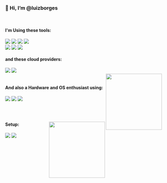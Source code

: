 
<div style="display: inline_block" >
  <span align="left">
<h3>👋 Hi, I’m @luizborges</h3>
    <br>
    <h4>I'm Using these tools:</h4>
    <img src="https://img.shields.io/badge/terraform-%235835CC.svg?style=for-the-badge&logo=terraform&logoColor=white">
    <img src="https://img.shields.io/badge/Python-3776AB?style=for-the-badge&logo=python&logoColor=white">
<img src="https://img.shields.io/badge/.NET-5C2D91?style=for-the-badge&logo=.net&logoColor=white">
<img src="https://img.shields.io/badge/Go-00ADD8?style=for-the-badge&logo=go&logoColor=white">
<br>
<img src="https://img.shields.io/badge/Azure%20DevOps-0078D7.svg?style=for-the-badge&logo=Azure-DevOps&logoColor=white">
<img src="https://img.shields.io/badge/Docker-2496ED.svg?style=for-the-badge&logo=Docker&logoColor=white">
<img src="https://img.shields.io/badge/Kubernetes-326CE5.svg?style=for-the-badge&logo=Kubernetes&logoColor=white">
    <h4>and these cloud providers:</h4>
    <img src="https://img.shields.io/badge/Amazon_AWS-FF9900?style=for-the-badge&logo=amazonaws&logoColor=white"/>
    <img src= "https://img.shields.io/badge/Microsoft_Azure-0089D6?style=for-the-badge&logo=microsoft-azure&logoColor=white"/>
<br>
  </span>
  <span align="right">
    <img align="right" height="180em" src="https://github-readme-stats.vercel.app/api/top-langs/?username=luizborgess&layout=compact&langs_count=7&theme=tokyonight"/>
  </span>
<br>    
<h4>And also a Hardware and OS enthusiast using:</h4>
<img src="https://img.shields.io/badge/Fedora-294172?style=for-the-badge&logo=fedora&logoColor=white">
<img src="https://img.shields.io/badge/Windows-0078D6?style=for-the-badge&logo=windows&logoColor=white">
<img src="https://img.shields.io/badge/mac%20os-000000?style=for-the-badge&logo=apple&logoColor=white">
<br>
<br>
  <br>
  </div>

 ##
<img align="right" height="180em" src="https://github-readme-stats.vercel.app/api?username=luizborgess">
 <h4>Setup:</h4>
 <img src="https://img.shields.io/badge/AMD-Ryzen_5_5600-ED1C24?style=for-the-badge&logo=amd&logoColor=white">
 <img src="https://img.shields.io/badge/NVIDIA-GTX2060Super-76B900?style=for-the-badge&logo=nvidia&logoColor=white">



